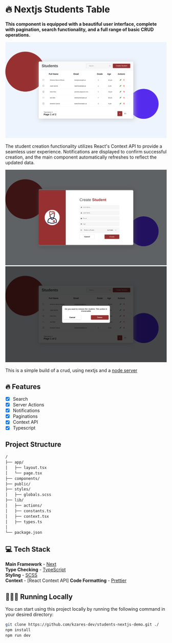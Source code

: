# 🔥 Nextjs Students Table

**This component is equipped with a beautiful user interface, complete with pagination, search functionality, and a full range of basic CRUD operations.**

![Table](/public/screenshots/table.png)

The student creation functionality utilizes React's Context API to provide a seamless user experience. Notifications are displayed to confirm successful creation, and the main component automatically refreshes to reflect the updated data.

![Table](/public/screenshots/create.png)
![Table](/public/screenshots/dialog.png)

This is a simple build of a crud, using nextjs and a [node server](https://github.com/kzares-dev/express-students-crud)

## 🔥 Features

- [x] Search
- [x] Server Actions
- [x] Notifications
- [x] Paginations
- [x] Context API
- [x] Typescript

## Project Structure

```bash
/
├── app/
│   ├── layout.tsx
│   └── page.tsx
├── components/
├── public/
├── styles/
│   ├── globals.scss
├── lib/
│   ├── actions/
│   ├── constants.ts
│   ├── context.tsx
│   ├── types.ts
│
└── package.json
```

## 💻 Tech Stack

**Main Framework** - [Next](https://nextjs.org)  
**Type Checking** - [TypeScript](https://www.typescriptlang.org/)  
**Styling** - [SCSS](https://sass-lang.com/)  
 **Context** - [React Context API]
**Code Formatting** - [Prettier](https://prettier.io/)

## 👨🏻‍💻 Running Locally

You can start using this project locally by running the following command in your desired directory:

```bash
git clone https://github.com/kzares-dev/students-nextjs-demo.git ./
npm install
npm run dev
```
